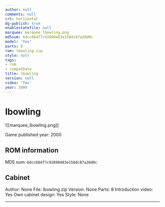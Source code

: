 ```yaml
---
author: null
comments: null
crt: horizontal
dg-publish: true
enablestatefile: null
marquee: marquee_lbowling.png
md5sum: 6dcc664f7c92890483e158dc87a20d0c
model: 'Yes'
parts: 8
rom: lbowling.zip
style: null
tags:
- rom
- compatData
title: lbowling
version: null
video: 'Yes'
year: 2000
---
```


# lbowling

![[marquee_lbowling.png]]

Game published year: 2000

## ROM information

MD5 sum: `6dcc664f7c92890483e158dc87a20d0c` 

## Cabinet

Author: None
File: lbowling.zip
Version: None
Parts: 8
Introduction video: Yes
Own cabinet design: Yes
Style: None

---
